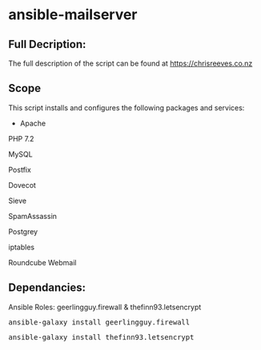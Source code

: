 # ansible-mailserver

<h2> Full Decription: </h2>

The full description of the script can be found at https://chrisreeves.co.nz

<h2> Scope </h2>

This script installs and configures the following packages and services:

* Apache

PHP 7.2

MySQL

Postfix

Dovecot

Sieve

SpamAssassin

Postgrey

iptables

Roundcube Webmail

<h2> Dependancies: </h2>

Ansible Roles: geerlingguy.firewall & thefinn93.letsencrypt

<pre>
ansible-galaxy install geerlingguy.firewall
</pre>

<pre>
ansible-galaxy install thefinn93.letsencrypt
</pre>
